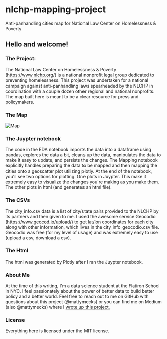 # nlchp-mapping-project
Anti-panhandling cities map for National Law Center on Homelessness &amp; Poverty


## Hello and welcome!

### The Project:

The National Law Center on Homelessness & Poverty (https://www.nlchp.org/) is a national nonprofit legal group dedicated to preventing homelessness. This project was undertaken for a national campaign against anti-panhandling laws spearheaded by the NLCHP in coordination with a couple dozen other regional and national nonprofits. The map built here is meant to be a clear resource for press and policymakers.

### The Map 

![Map](https://github.com/mattymecks/nlchp-mapping-project/blob/master/SampleMapLabeled.png)
    


### The Juypter notebook

The code in the EDA notebook imports the data into a dataframe using pandas, explores the data a bit, cleans up the data, manipulates the data to make it easy to update, and persists the changes. The Mapping notebook explicitly handles preparing the data to be mapped and then mapping the cities onto a geoscatter plot utilizing plotly. At the end of the notebook, you'll see two options for plotting. One plots in Juypter. This make it extremely easy to visualize the changes you're making as you make them. The other plots in html (and generates an html file). 


### The CSVs

The city_info.csv data is a list of city/state pairs provided to the NLCHP by its partners and then given to me. I used the awesome service Geocodio (https://www.geocod.io/upload/) to get lat/lon coordinates for each city along with other information, which lives in the city_info_geocodio.csv file. Geocodio was free (for my level of usage) and was extremely easy to use (upload a csv, download a csv).


### The Html 

The html was generated by Plotly after I ran the Juypter notebook. 


### About Me

At the time of this writing, I'm a data science student at the Flatiron School in NYC. I feel passionately about the power of better data to build better policy and a better world. Feel free to reach out to me on GitHub with questions about this project (@mattymecks) or you can find me on Medium (also @mattymecks) where I [wrote up this project.](https://towardsdatascience.com/make-your-data-science-projects-meaningful-a05a7bc7c14c) 


### License

Everything here is licensed under the MIT license. 
